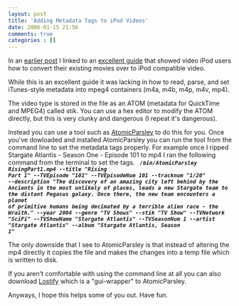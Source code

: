 ```yaml
---
layout: post
title: 'Adding Metadata Tags to iPod Videos'
date: 2006-01-15 21:56
comments: true
categories : []
---  
```


In an <a href="http://fusion94.org/blog/video-ipod-guide.htm">earlier post</a> I linked to an <a href="http://plasticbugs.com/?p=305">excellent guide</a> that showed video iPod users how to convert their existing movies over to iPod compatible video.

While this is an excellent guide it was lacking in how to read, parse, and set iTunes-style metadata into mpeg4 containers (m4a, m4b, m4p, m4v, mp4).

The video type is stored in the file as an ATOM (metadata for QuickTime and MPEG4) called stik. You can use a hex editor to modify the ATOM directly, but this is very clunky and dangerous (I repeat it's dangerous).


Instead you can use a tool such as <a href="http://atomicparsley.sourceforge.net/">AtomicParsley</a> to do this for you. Once you've dowloaded and installed AtomicParsley you can run the tool from the command line to set the metadata tags properly. For example once I ripped Stargate Atlantis - Season One - Episode 101 to mp4 I ran the following command from the terminal to set the tags.
<code>
<strong><em>/bin/AtomicParsley RisingPart1.mp4 --title "Rising Part 1" --TVEpisode "101" --TVEpisodeNum 101 --tracknum "1/20" --description "The discovery of an amazing city left behind by the Ancients in the most unlikely of places, leads a new Stargate team to the distant Pegasus galaxy. Once there, the new team encounters a planet of primitive humans being decimated by a terrible alien race - the Wraith." --year 2004 --genre "TV Shows" --stik "TV Show" --TVNetwork "SciFi" --TVShowName "Stargate Atlantis" --TVSeasonNum 1 --artist "Stargate Atlantis" --album "Stargate Atlantis, Season 1"</em></strong></code>

The only downside that I see to AtomicParsley is that instead of altering the mp4 directly it copies the file and makes the changes into a temp file which is written to disk.

If you aren't comfortable with using the command line at all you can also download <a href="http://home.comcast.net/~lowellstewart/lostify/">Lostify</a> which is a "gui-wrapper" to AtomicParsley.

Anyways, I hope this helps some of you out. Have fun.

